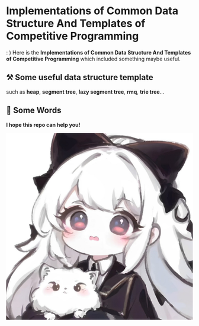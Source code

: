 # **Implementations of Common Data Structure And Templates of Competitive Programming**

: ) Here is the **Implementations of Common Data Structure And Templates of Competitive Programming** which included  something maybe useful.



## ⚒️ Some useful data structure template

such as **heap**, **segment tree**, **lazy segment tree**, **rmq**, **trie tree**...



## 🎉 Some Words

**I hope this repo can help you!**

![IMG5324](./assets/IMG5324.jpg)
